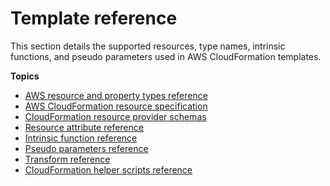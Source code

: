 # Template reference<a name="template-reference"></a>

This section details the supported resources, type names, intrinsic functions, and pseudo parameters used in AWS CloudFormation templates\.

**Topics**

- [AWS resource and property types reference](aws-template-resource-type-ref.md)
- [AWS CloudFormation resource specification](cfn-resource-specification.md)
- [CloudFormation resource provider schemas](resource-type-schemas.md)
- [Resource attribute reference](aws-product-attribute-reference.md)
- [Intrinsic function reference](intrinsic-function-reference.md)
- [Pseudo parameters reference](pseudo-parameter-reference.md)
- [Transform reference](transform-reference.md)
- [CloudFormation helper scripts reference](cfn-helper-scripts-reference.md)
